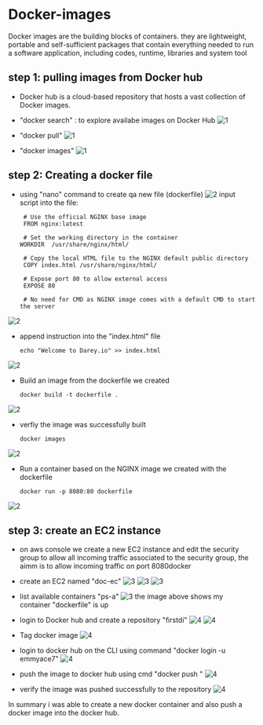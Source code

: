 # Docker-images
Docker images are the building blocks of containers. they are lightweight, portable and self-sufficient packages that contain everything needed to run a software application, including codes, runtime, libraries and system tool

## step 1: pulling images from Docker hub
* Docker hub is a cloud-based repository that hosts a vast collection of Docker images.


* "docker search" : to explore availabe images on Docker Hub
![1](./img/1b.png)
* "docker pull"
![1](./img/3d.png)
* "docker images"
![1](./img/1a.png)

## step 2:  Creating a docker file
* using "nano" command to create qa new file (dockerfile)
![2](./img/2.png)
input script into the file:

       # Use the official NGINX base image
       FROM nginx:latest

       # Set the working directory in the container
      WORKDIR  /usr/share/nginx/html/

       # Copy the local HTML file to the NGINX default public directory
       COPY index.html /usr/share/nginx/html/

       # Expose port 80 to allow external access
       EXPOSE 80

       # No need for CMD as NGINX image comes with a default CMD to start the server

![2](./img/2a.png)
* append instruction into the "index.html" file 

      echo "Welcome to Darey.io" >> index.html
![2](./img/2b.png)

* Build an image from the dockerfile we created

      docker build -t dockerfile .
![2](./img/2c.png)

* verfiy the image was successfully built
    
      docker images 
![2](./img/2d.png)

* Run a container based on the NGINX image we created with the dockerfile
  
      docker run -p 8080:80 dockerfile
![2](./img/2e.png)


## step 3: create an EC2 instance
* on aws console we create a new EC2 instance and edit the security group to allow all incoming traffic associated to the security group, the aimm is to allow incoming traffic on port 8080docker

* create an EC2 named "doc-ec"
![3](./img/3a.png)
![3](./img/3b.png)
![3](./img/3c.png)

* list available containers "ps-a"
![3](./img/4a.png)
the image above shows  my container "dockerfile" is up
* login to Docker hub and create a repository "firstdi"
![4](./img/4c.png)
![4](./img/4d.png)
* Tag docker image 
![4](./img/4e.png)
* login to docker hub on the CLI using command "docker login -u emmyace7"
![4](./img/4f.png)
* push the image to docker hub using cmd "docker push "
![4](./img/4g.png)
* verify the image was pushed successfully to the repository
![4](./img/4h.png)

In summary i was able to create a new docker container and also push a docker image into the docker hub.